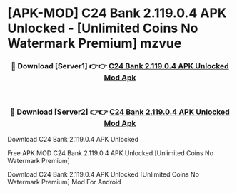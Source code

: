 # [APK-MOD] C24 Bank 2.119.0.4 APK Unlocked - [Unlimited Coins No Watermark Premium] mzvue



<div align="center">
<h3>🔴 Download [Server1] 👉👉 <a href="https://momento.my/?title=C24_Bank_2.119.0.4_APK_Unlocked">C24 Bank 2.119.0.4 APK Unlocked Mod Apk</a></h3><br>

<h3>🔴 Download [Server2] 👉👉 <a href="https://momento.my/?title=C24_Bank_2.119.0.4_APK_Unlocked">C24 Bank 2.119.0.4 APK Unlocked Mod Apk</a></h3>
</div>



Download C24 Bank 2.119.0.4 APK Unlocked 

Free APK MOD C24 Bank 2.119.0.4 APK Unlocked [Unlimited Coins No Watermark Premium]

Download C24 Bank 2.119.0.4 APK Unlocked [Unlimited Coins No Watermark Premium] Mod For Android
